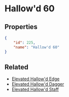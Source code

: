 # Hallow'd 60

<no description available>

## Properties

```json
{
    "id": 225,
    "name": "Hallow'd 60"
}
```

## Related

- [Elevated Hallow'd Edge](../items/12795-elevated-hallow-d-edge.md)
- [Elevated Hallow'd Dagger](../items/12800-elevated-hallow-d-dagger.md)
- [Elevated Hallow'd Staff](../items/12805-elevated-hallow-d-staff.md)

